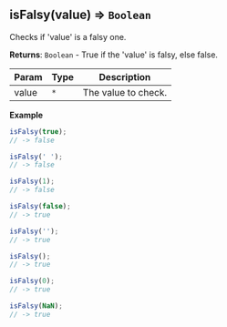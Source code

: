 <a name="isFalsy"></a>

## isFalsy(value) ⇒ <code>Boolean</code>
Checks if 'value' is a falsy one.

**Returns**: <code>Boolean</code> - True if the 'value' is falsy, else false.  

| Param | Type | Description |
| --- | --- | --- |
| value | <code>\*</code> | The value to check. |

**Example**  
```js
isFalsy(true);
// -> false

isFalsy(' ');
// -> false

isFalsy(1);
// -> false

isFalsy(false);
// -> true

isFalsy('');
// -> true

isFalsy();
// -> true

isFalsy(0);
// -> true

isFalsy(NaN);
// -> true
```
